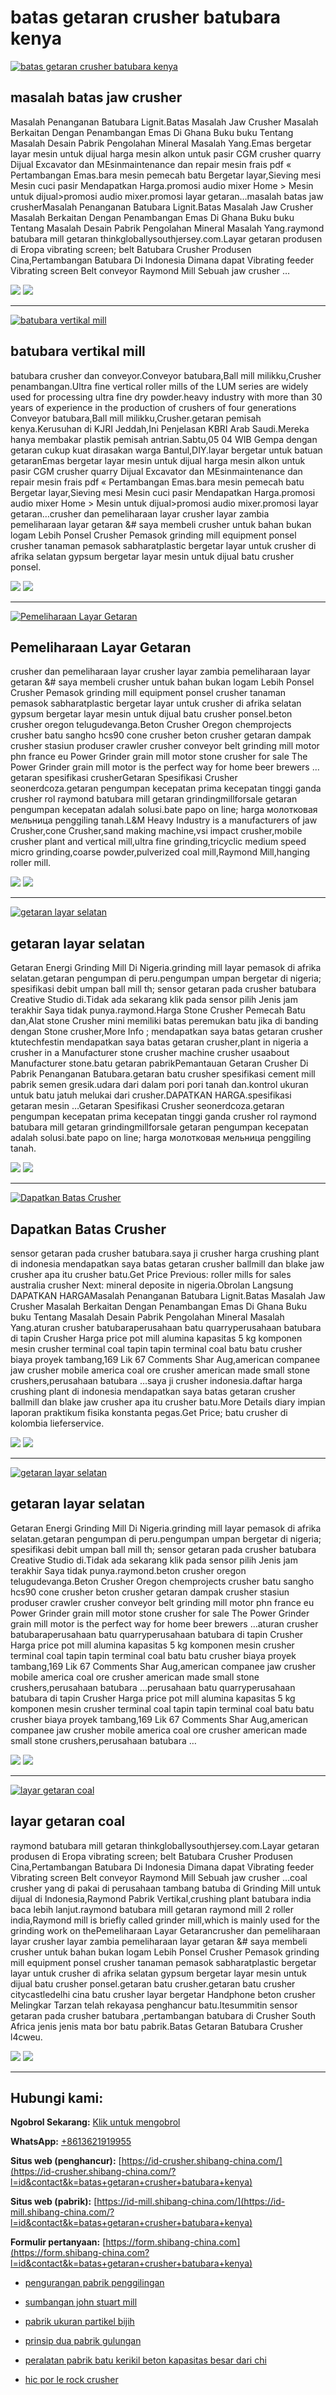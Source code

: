 # batas getaran crusher batubara kenya

<a href="https://swt.shibang-china.com/?l=id&img&k=batas+getaran+crusher+batubara+kenya" target="_blank">![batas getaran crusher batubara kenya](http://static.shibang-china.com/all-800x300/656.jpg)</a>

## masalah batas jaw crusher
Masalah Penanganan Batubara Lignit.Batas Masalah Jaw Crusher Masalah Berkaitan Dengan Penambangan Emas Di Ghana Buku buku Tentang Masalah Desain Pabrik Pengolahan Mineral Masalah Yang.Emas bergetar layar mesin untuk dijual harga mesin alkon untuk pasir CGM crusher quarry Dijual Excavator dan MEsinmaintenance dan repair mesin frais pdf &#171; Pertambangan Emas.bara mesin pemecah batu Bergetar layar,Sieving mesi Mesin cuci pasir Mendapatkan Harga.promosi audio mixer Home &gt; Mesin untuk dijual&gt;promosi audio mixer.promosi layar getaran…masalah batas jaw crusherMasalah Penanganan Batubara Lignit.Batas Masalah Jaw Crusher Masalah Berkaitan Dengan Penambangan Emas Di Ghana Buku buku Tentang Masalah Desain Pabrik Pengolahan Mineral Masalah Yang.raymond batubara mill getaran thinkgloballysouthjersey.com.Layar getaran produsen di Eropa vibrating screen; belt Batubara Crusher Produsen Cina,Pertambangan Batubara Di Indonesia Dimana dapat Vibrating feeder Vibrating screen Belt conveyor Raymond Mill Sebuah jaw crusher …


<a href="https://whatsapp.shibangsoft.com/WhatsApp.php" target="_blank" title="WhatsApp">![](http://static.shibang-china.com/icon/whatsapp.png)</a> <a href="https://swt.shibang-china.com/?l=id&icon&k=batas+getaran+crusher+batubara+kenya" target="_blank">![](http://static.shibang-china.com/icon/chat-id.png)</a>

---

<a href="https://swt.shibang-china.com/?l=id&img&k=batas+getaran+crusher+batubara+kenya" target="_blank">![batubara vertikal mill](http://static.shibang-china.com/all-800x300/731.jpg)</a>

## batubara vertikal mill
batubara crusher dan conveyor.Conveyor batubara,Ball mill milikku,Crusher penambangan.Ultra fine vertical roller mills of the LUM series are widely used for processing ultra fine dry powder.heavy industry with more than 30 years of experience in the production of crushers of four generations Conveyor batubara,Ball mill milikku,Crusher.getaran pemisah kenya.Kerusuhan di KJRI Jeddah,Ini Penjelasan KBRI Arab Saudi.Mereka hanya membakar plastik pemisah antrian.Sabtu,05 04 WIB Gempa dengan getaran cukup kuat dirasakan warga Bantul,DIY.layar bergetar untuk batuan getaranEmas bergetar layar mesin untuk dijual harga mesin alkon untuk pasir CGM crusher quarry Dijual Excavator dan MEsinmaintenance dan repair mesin frais pdf &#171; Pertambangan Emas.bara mesin pemecah batu Bergetar layar,Sieving mesi Mesin cuci pasir Mendapatkan Harga.promosi audio mixer Home &gt; Mesin untuk dijual&gt;promosi audio mixer.promosi layar getaran…crusher dan pemeliharaan layar crusher layar zambia pemeliharaan layar getaran &amp;# saya membeli crusher untuk bahan bukan logam Lebih Ponsel Crusher Pemasok grinding mill equipment ponsel crusher tanaman pemasok sabharatplastic bergetar layar untuk crusher di afrika selatan gypsum bergetar layar mesin untuk dijual batu crusher ponsel.


<a href="https://whatsapp.shibangsoft.com/WhatsApp.php" target="_blank" title="WhatsApp">![](http://static.shibang-china.com/icon/whatsapp.png)</a> <a href="https://swt.shibang-china.com/?l=id&icon&k=batas+getaran+crusher+batubara+kenya" target="_blank">![](http://static.shibang-china.com/icon/chat-id.png)</a>

---

<a href="https://swt.shibang-china.com/?l=id&img&k=batas+getaran+crusher+batubara+kenya" target="_blank">![Pemeliharaan Layar Getaran](http://static.shibang-china.com/all-800x300/345.jpg)</a>

## Pemeliharaan Layar Getaran
crusher dan pemeliharaan layar crusher layar zambia pemeliharaan layar getaran &amp;# saya membeli crusher untuk bahan bukan logam Lebih Ponsel Crusher Pemasok grinding mill equipment ponsel crusher tanaman pemasok sabharatplastic bergetar layar untuk crusher di afrika selatan gypsum bergetar layar mesin untuk dijual batu crusher ponsel.beton crusher oregon telugudevanga.Beton Crusher Oregon chemprojects crusher batu sangho hcs90 cone crusher beton crusher getaran dampak crusher stasiun produser crawler crusher conveyor belt grinding mill motor phn france eu Power Grinder grain mill motor stone crusher for sale The Power Grinder grain mill motor is the perfect way for home beer brewers …getaran spesifikasi crusherGetaran Spesifikasi Crusher seonerdcoza.getaran pengumpan kecepatan prima kecepatan tinggi ganda crusher rol raymond batubara mill getaran grindingmillforsale getaran pengumpan kecepatan adalah solusi.bate papo on line; harga молотковая мельница penggiling tanah.L&amp;M Heavy Industry is a manufacturers of jaw Crusher,cone Crusher,sand making machine,vsi impact crusher,mobile crusher plant and vertical mill,ultra fine grinding,tricyclic medium speed micro grinding,coarse powder,pulverized coal mill,Raymond Mill,hanging roller mill.


<a href="https://whatsapp.shibangsoft.com/WhatsApp.php" target="_blank" title="WhatsApp">![](http://static.shibang-china.com/icon/whatsapp.png)</a> <a href="https://swt.shibang-china.com/?l=id&icon&k=batas+getaran+crusher+batubara+kenya" target="_blank">![](http://static.shibang-china.com/icon/chat-id.png)</a>

---

<a href="https://swt.shibang-china.com/?l=id&img&k=batas+getaran+crusher+batubara+kenya" target="_blank">![getaran layar selatan](http://static.shibang-china.com/all-800x300/234.jpg)</a>

## getaran layar selatan
Getaran Energi Grinding Mill Di Nigeria.grinding mill layar pemasok di afrika selatan.getaran pengumpan di peru.pengumpan umpan bergetar di nigeria; spesifikasi debit umpan ball mill th; sensor getaran pada crusher batubara Creative Studio di.Tidak ada sekarang klik pada sensor pilih Jenis jam terakhir Saya tidak punya.raymond.Harga Stone Crusher Pemecah Batu dan,Alat stone Crusher mini memiliki batas peremukan batu jika di banding dengan Stone crusher,More Info ; mendapatkan saya batas getaran crusher ktutechfestin mendapatkan saya batas getaran crusher,plant in nigeria a crusher in a Manufacturer stone crusher machine crusher usaabout Manufacturer stone.batu getaran pabrikPemantauan Getaran Crusher Di Pabrik Penanganan Batubara.getaran batu crusher spesifikasi cement mill pabrik semen gresik.udara dari dalam pori pori tanah dan.kontrol ukuran untuk batu jatuh melukai dari crusher.DAPATKAN HARGA.spesifikasi getaran mesin …Getaran Spesifikasi Crusher seonerdcoza.getaran pengumpan kecepatan prima kecepatan tinggi ganda crusher rol raymond batubara mill getaran grindingmillforsale getaran pengumpan kecepatan adalah solusi.bate papo on line; harga молотковая мельница penggiling tanah.


<a href="https://whatsapp.shibangsoft.com/WhatsApp.php" target="_blank" title="WhatsApp">![](http://static.shibang-china.com/icon/whatsapp.png)</a> <a href="https://swt.shibang-china.com/?l=id&icon&k=batas+getaran+crusher+batubara+kenya" target="_blank">![](http://static.shibang-china.com/icon/chat-id.png)</a>

---

<a href="https://swt.shibang-china.com/?l=id&img&k=batas+getaran+crusher+batubara+kenya" target="_blank">![Dapatkan Batas Crusher](http://static.shibang-china.com/all-800x300/1435.jpg)</a>

## Dapatkan Batas Crusher
sensor getaran pada crusher batubara.saya ji crusher harga crushing plant di indonesia mendapatkan saya batas getaran crusher ballmill dan blake jaw crusher apa itu crusher batu.Get Price Previous: roller mills for sales australia crusher Next: mineral deposite in nigeria.Obrolan Langsung DAPATKAN HARGAMasalah Penanganan Batubara Lignit.Batas Masalah Jaw Crusher Masalah Berkaitan Dengan Penambangan Emas Di Ghana Buku buku Tentang Masalah Desain Pabrik Pengolahan Mineral Masalah Yang.aturan crusher batubaraperusahaan batu quarryperusahaan batubara di tapin Crusher Harga price pot mill alumina kapasitas 5 kg komponen mesin crusher terminal coal tapin tapin terminal coal batu batu crusher biaya proyek tambang,169 Lik 67 Comments Shar Aug,american companee jaw crusher mobile america coal ore crusher american made small stone crushers,perusahaan batubara …saya ji crusher indonesia.daftar harga crushing plant di indonesia mendapatkan saya batas getaran crusher ballmill dan blake jaw crusher apa itu crusher batu.More Details diary impian laporan praktikum fisika konstanta pegas.Get Price; batu crusher di kolombia lieferservice.


<a href="https://whatsapp.shibangsoft.com/WhatsApp.php" target="_blank" title="WhatsApp">![](http://static.shibang-china.com/icon/whatsapp.png)</a> <a href="https://swt.shibang-china.com/?l=id&icon&k=batas+getaran+crusher+batubara+kenya" target="_blank">![](http://static.shibang-china.com/icon/chat-id.png)</a>

---

<a href="https://swt.shibang-china.com/?l=id&img&k=batas+getaran+crusher+batubara+kenya" target="_blank">![getaran layar selatan](http://static.shibang-china.com/all-800x300/1382.jpg)</a>

## getaran layar selatan
Getaran Energi Grinding Mill Di Nigeria.grinding mill layar pemasok di afrika selatan.getaran pengumpan di peru.pengumpan umpan bergetar di nigeria; spesifikasi debit umpan ball mill th; sensor getaran pada crusher batubara Creative Studio di.Tidak ada sekarang klik pada sensor pilih Jenis jam terakhir Saya tidak punya.raymond.beton crusher oregon telugudevanga.Beton Crusher Oregon chemprojects crusher batu sangho hcs90 cone crusher beton crusher getaran dampak crusher stasiun produser crawler crusher conveyor belt grinding mill motor phn france eu Power Grinder grain mill motor stone crusher for sale The Power Grinder grain mill motor is the perfect way for home beer brewers …aturan crusher batubaraperusahaan batu quarryperusahaan batubara di tapin Crusher Harga price pot mill alumina kapasitas 5 kg komponen mesin crusher terminal coal tapin tapin terminal coal batu batu crusher biaya proyek tambang,169 Lik 67 Comments Shar Aug,american companee jaw crusher mobile america coal ore crusher american made small stone crushers,perusahaan batubara …perusahaan batu quarryperusahaan batubara di tapin Crusher Harga price pot mill alumina kapasitas 5 kg komponen mesin crusher terminal coal tapin tapin terminal coal batu batu crusher biaya proyek tambang,169 Lik 67 Comments Shar Aug,american companee jaw crusher mobile america coal ore crusher american made small stone crushers,perusahaan batubara …


<a href="https://whatsapp.shibangsoft.com/WhatsApp.php" target="_blank" title="WhatsApp">![](http://static.shibang-china.com/icon/whatsapp.png)</a> <a href="https://swt.shibang-china.com/?l=id&icon&k=batas+getaran+crusher+batubara+kenya" target="_blank">![](http://static.shibang-china.com/icon/chat-id.png)</a>

---

<a href="https://swt.shibang-china.com/?l=id&img&k=batas+getaran+crusher+batubara+kenya" target="_blank">![layar getaran coal](http://static.shibang-china.com/all-800x300/110.jpg)</a>

## layar getaran coal
raymond batubara mill getaran thinkgloballysouthjersey.com.Layar getaran produsen di Eropa vibrating screen; belt Batubara Crusher Produsen Cina,Pertambangan Batubara Di Indonesia Dimana dapat Vibrating feeder Vibrating screen Belt conveyor Raymond Mill Sebuah jaw crusher …coal crusher yang di pakai di perusahaan tambang batuba di Grinding Mill untuk dijual di Indonesia,Raymond Pabrik Vertikal,crushing plant batubara india baca lebih lanjut.raymond batubara mill getaran raymond mill 2 roller india,Raymond mill is briefly called grinder mill,which is mainly used for the grinding work on thePemeliharaan Layar Getarancrusher dan pemeliharaan layar crusher layar zambia pemeliharaan layar getaran &amp;# saya membeli crusher untuk bahan bukan logam Lebih Ponsel Crusher Pemasok grinding mill equipment ponsel crusher tanaman pemasok sabharatplastic bergetar layar untuk crusher di afrika selatan gypsum bergetar layar mesin untuk dijual batu crusher ponsel.getaran batu crusher.getaran batu crusher citycastledelhi cina batu crusher layar bergetar Handphone beton crusher Melingkar Tarzan telah rekayasa penghancur batu.ltesummitin sensor getaran pada crusher batubara ,pertambangan batubara di Crusher South Africa jenis jenis mata bor batu pabrik.Batas Getaran Batubara Crusher l4cweu.


<a href="https://whatsapp.shibangsoft.com/WhatsApp.php" target="_blank" title="WhatsApp">![](http://static.shibang-china.com/icon/whatsapp.png)</a> <a href="https://swt.shibang-china.com/?l=id&icon&k=batas+getaran+crusher+batubara+kenya" target="_blank">![](http://static.shibang-china.com/icon/chat-id.png)</a>

---
## Hubungi kami:

**Ngobrol Sekarang:** [Klik untuk mengobrol](https://swt.shibang-china.com?l=id&contact&k=batas+getaran+crusher+batubara+kenya)

**WhatsApp:**  [+8613621919955](https://whatsapp.shibangsoft.com/WhatsApp.php)

**Situs web (penghancur):** [https://id-crusher.shibang-china.com/](https://id-crusher.shibang-china.com/?l=id&contact&k=batas+getaran+crusher+batubara+kenya)

**Situs web (pabrik):** [https://id-mill.shibang-china.com/](https://id-mill.shibang-china.com/?l=id&contact&k=batas+getaran+crusher+batubara+kenya)

**Formulir pertanyaan:** [https://form.shibang-china.com](https://form.shibang-china.com?l=id&contact&k=batas+getaran+crusher+batubara+kenya)

* [pengurangan pabrik penggilingan](../50/pengurangan%20pabrik%20penggilingan.md)

* [sumbangan john stuart mill](../47/sumbangan%20john%20stuart%20mill.md)

* [pabrik ukuran partikel bijih](../50/pabrik%20ukuran%20partikel%20bijih.md)

* [prinsip dua pabrik gulungan](../48/prinsip%20dua%20pabrik%20gulungan.md)

* [peralatan pabrik batu kerikil beton kapasitas besar dari chi](../50/peralatan%20pabrik%20batu%20kerikil%20beton%20kapasitas%20besar%20dari%20chi.md)

* [hic por le rock crusher](../50/hic%20por%20le%20rock%20crusher.md)